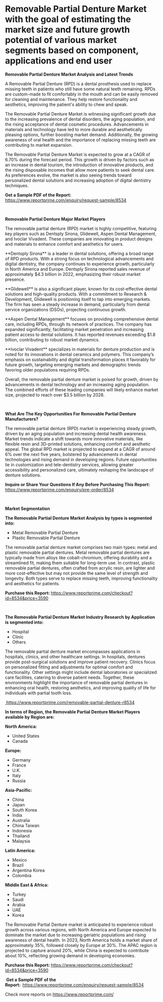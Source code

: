 <p><h1>Removable Partial Denture Market with the goal of estimating the market size and future growth potential of various market segments based on component, applications and end user</h1></p><p><strong>Removable Partial Denture Market Analysis and Latest Trends</strong></p>
<p><p>A Removable Partial Denture (RPD) is a dental prosthesis used to replace missing teeth in patients who still have some natural teeth remaining. RPDs are custom-made to fit comfortably in the mouth and can be easily removed for cleaning and maintenance. They help restore functionality and aesthetics, improving the patient's ability to chew and speak.</p><p>The Removable Partial Denture Market is witnessing significant growth due to the increasing prevalence of dental disorders, the aging population, and the rising acceptance of dental cosmetic procedures. Advancements in materials and technology have led to more durable and aesthetically pleasing options, further boosting market demand. Additionally, the growing awareness of oral health and the importance of replacing missing teeth are contributing to market expansion.</p><p>The Removable Partial Denture Market is expected to grow at a CAGR of 6.70% during the forecast period. This growth is driven by factors such as an increase in dental tourism, the introduction of innovative products, and the rising disposable incomes that allow more patients to seek dental care. As preferences evolve, the market is also seeing trends toward personalized dental solutions and increasing adoption of digital dentistry techniques.</p></p>
<p><strong>Get a Sample PDF of the Report:&nbsp;</strong> <a href="https://www.reportprime.com/enquiry/request-sample/8534?utm_campaign=3128&utm_medium=2&utm_source=Github&utm_content=ia&utm_term=20032025&utm_id=removable-partial-denture">https://www.reportprime.com/enquiry/request-sample/8534</a></p>
<p>&nbsp;</p>
<p><strong>Removable Partial Denture Major Market Players</strong></p>
<p><p>The removable partial denture (RPD) market is highly competitive, featuring key players such as Dentsply Sirona, Glidewell, Aspen Dental Management, and Ivoclar Vivadent. These companies are innovating in product designs and materials to enhance comfort and aesthetics for users.</p><p>**Dentsply Sirona** is a leader in dental solutions, offering a broad range of RPD products. With a strong focus on technological advancements and digital dentistry, the company continues to experience growth, particularly in North America and Europe. Dentsply Sirona reported sales revenue of approximately $4.3 billion in 2022, emphasizing their robust market presence.</p><p>**Glidewell** is also a significant player, known for its cost-effective dental solutions and high-quality products. With a commitment to Research & Development, Glidewell is positioning itself to tap into emerging markets. The firm has seen a steady increase in demand, particularly from dental service organizations (DSOs), projecting continuous growth.</p><p>**Aspen Dental Management** focuses on providing comprehensive dental care, including RPDs, through its network of practices. The company has expanded significantly, facilitating market penetration and increasing patient access to dental solutions. It has reported revenues exceeding $1.8 billion, contributing to robust market dynamics.</p><p>**Ivoclar Vivadent** specializes in materials for denture production and is noted for its innovations in dental ceramics and polymers. This company’s emphasis on sustainability and digital transformation places it favorably for future growth, targeting emerging markets and demographic trends favoring older populations requiring RPDs.</p><p>Overall, the removable partial denture market is poised for growth, driven by advancements in dental technology and an increasing aging population. The combined efforts of these leading companies will likely enhance market size, projected to reach over $3.5 billion by 2028.</p></p>
<p>&nbsp;</p>
<p><strong>What Are The Key Opportunities For Removable Partial Denture Manufacturers?</strong></p>
<p><p>The removable partial denture (RPD) market is experiencing steady growth, driven by an aging population and increasing dental health awareness. Market trends indicate a shift towards more innovative materials, like flexible resin and 3D-printed solutions, enhancing comfort and aesthetic appeal. The global RPD market is projected to expand at a CAGR of around 6% over the next five years, bolstered by advancements in dental technologies and rising demand in developing regions. Future opportunities lie in customization and tele-dentistry services, allowing greater accessibility and personalized care, ultimately reshaping the landscape of denture solutions.</p></p>
<p><strong>Inquire or Share Your Questions If Any Before Purchasing This Report:</strong> <a href="https://www.reportprime.com/enquiry/pre-order/8534?utm_campaign=3128&utm_medium=2&utm_source=Github&utm_content=ia&utm_term=20032025&utm_id=removable-partial-denture">https://www.reportprime.com/enquiry/pre-order/8534</a></p>
<p>&nbsp;</p>
<p><strong>Market Segmentation</strong></p>
<p><strong>The Removable Partial Denture Market Analysis by types is segmented into:</strong></p>
<p><ul><li>Metal Removable Partial Denture</li><li>Plastic Removable Partial Denture</li></ul></p>
<p><p>The removable partial denture market comprises two main types: metal and plastic removable partial dentures. Metal removable partial dentures are typically made from alloys like cobalt-chromium, offering durability and a streamlined fit, making them suitable for long-term use. In contrast, plastic removable partial dentures, often crafted from acrylic resin, are lighter and more cost-effective but may not provide the same level of strength and longevity. Both types serve to replace missing teeth, improving functionality and aesthetics for patients.</p></p>
<p><strong>Purchase this Report:&nbsp;</strong><a href="https://www.reportprime.com/checkout?id=8534&price=3590&utm_campaign=3128&utm_medium=2&utm_source=Github&utm_content=ia&utm_term=20032025&utm_id=removable-partial-denture">https://www.reportprime.com/checkout?id=8534&price=3590</a></p>
<p>&nbsp;</p>
<p><strong>The Removable Partial Denture Market Industry Research by Application is segmented into:</strong></p>
<p><ul><li>Hospital</li><li>Clinic</li><li>Others</li></ul></p>
<p><p>The removable partial denture market encompasses applications in hospitals, clinics, and other healthcare settings. In hospitals, dentures provide post-surgical solutions and improve patient recovery. Clinics focus on personalized fitting and adjustments for optimal comfort and functionality. Other settings might include dental laboratories or specialized care facilities, catering to diverse patient needs. Together, these environments highlight the importance of removable partial dentures in enhancing oral health, restoring aesthetics, and improving quality of life for individuals with partial tooth loss.</p></p>
<p><a href="https://www.reportprime.com/removable-partial-denture-r8534?utm_campaign=3128&utm_medium=2&utm_source=Github&utm_content=ia&utm_term=20032025&utm_id=removable-partial-denture">&nbsp;https://www.reportprime.com/removable-partial-denture-r8534</a></p>
<p><strong>In terms of Region, the Removable Partial Denture Market Players available by Region are:</strong></p>
<p>
    <p> <strong> North America: </strong>
        <ul>
            <li>United States</li>
            <li>Canada</li>
        </ul>
        </p> 
    <p> <strong> Europe: </strong>
        <ul>
            <li>Germany</li>
            <li>France</li>
            <li>U.K.</li>
            <li>Italy</li>
            <li>Russia</li>
        </ul>
        </p> 
    <p> <strong> Asia-Pacific: </strong>
        <ul>
            <li>China</li>
            <li>Japan</li>
            <li>South Korea</li>
            <li>India</li>
            <li>Australia</li>
            <li>China Taiwan</li>
            <li>Indonesia</li>
            <li>Thailand</li>
            <li>Malaysia</li>
        </ul>
        </p> 
    <p> <strong> Latin America: </strong>
        <ul>
            <li>Mexico</li>
            <li>Brazil</li>
            <li>Argentina Korea</li>
            <li>Colombia</li>
        </ul>
        </p> 
    <p> <strong> Middle East & Africa: </strong>
        <ul>
            <li>Turkey</li>
            <li>Saudi</li>
            <li>Arabia</li>
            <li>UAE</li>
            <li>Korea</li>
        </ul>
    </p>
    </p>
<p><p>The Removable Partial Denture market is anticipated to experience robust growth across various regions, with North America and Europe expected to dominate the market due to increasing geriatric populations and rising awareness of dental health. In 2023, North America holds a market share of approximately 35%, followed closely by Europe at 30%. The APAC region is projected to capture around 20%, while China is expected to contribute about 10%, reflecting growing demand in developing economies.</p></p>
<p><strong>Purchase this Report: </strong><a href="https://www.reportprime.com/checkout?id=8534&price=3590&utm_campaign=3128&utm_medium=2&utm_source=Github&utm_content=ia&utm_term=20032025&utm_id=removable-partial-denture">https://www.reportprime.com/checkout?id=8534&price=3590</a></p>
<p>&nbsp;<strong>Get a Sample PDF of the Report:&nbsp;&nbsp;</strong><a href="https://www.reportprime.com/enquiry/request-sample/8534?utm_campaign=3128&utm_medium=2&utm_source=Github&utm_content=ia&utm_term=20032025&utm_id=removable-partial-denture">https://www.reportprime.com/enquiry/request-sample/8534</a></p>
<p><strong></strong></p>
<p>Check more reports on <a href="https://www.reportprime.com/?utm_campaign=3128&utm_medium=2&utm_source=Github&utm_content=ia&utm_term=20032025&utm_id=removable-partial-denture">https://www.reportprime.com/</a></p>